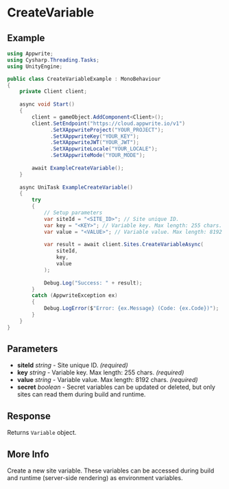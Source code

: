 # CreateVariable

## Example

```csharp
using Appwrite;
using Cysharp.Threading.Tasks;
using UnityEngine;

public class CreateVariableExample : MonoBehaviour
{
    private Client client;
    
    async void Start()
    {
        client = gameObject.AddComponent<Client>();
        client.SetEndpoint("https://cloud.appwrite.io/v1")
              .SetXAppwriteProject("YOUR_PROJECT");
              .SetXAppwriteKey("YOUR_KEY");
              .SetXAppwriteJWT("YOUR_JWT");
              .SetXAppwriteLocale("YOUR_LOCALE");
              .SetXAppwriteMode("YOUR_MODE");
        
        await ExampleCreateVariable();
    }
    
    async UniTask ExampleCreateVariable()
    {
        try
        {
            // Setup parameters
            var siteId = "<SITE_ID>"; // Site unique ID.
            var key = "<KEY>"; // Variable key. Max length: 255 chars.
            var value = "<VALUE>"; // Variable value. Max length: 8192 chars.
            
            var result = await client.Sites.CreateVariableAsync(
                siteId,
                key,
                value
            );
            
            Debug.Log("Success: " + result);
        }
        catch (AppwriteException ex)
        {
            Debug.LogError($"Error: {ex.Message} (Code: {ex.Code})");
        }
    }
}
```

## Parameters

- **siteId** *string* - Site unique ID. *(required)*
- **key** *string* - Variable key. Max length: 255 chars. *(required)*
- **value** *string* - Variable value. Max length: 8192 chars. *(required)*
- **secret** *boolean* - Secret variables can be updated or deleted, but only sites can read them during build and runtime.

## Response

Returns `Variable` object.
## More Info

Create a new site variable. These variables can be accessed during build and runtime (server-side rendering) as environment variables.
